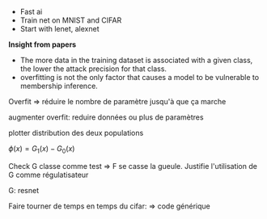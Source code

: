 * Fast ai
* Train net on MNIST and CIFAR
* Start with lenet, alexnet



__Insight from papers__

* The more data in the training dataset is associated with a given class, the lower the attack precision for that class.
* overfitting is not the only factor that causes a model to be vulnerable to membership inference.



Overfit => réduire le nombre de paramètre jusqu'à que ça marche



augmenter overfit: reduire données ou plus de paramètres



plotter distribution des deux populations

$\phi(x)=G_1(x)-G_0(x)$



Check G classe comme test => F se casse la gueule. Justifie l'utilisation de G comme régulatisateur



G: resnet



Faire tourner de temps en temps du cifar: => code générique



